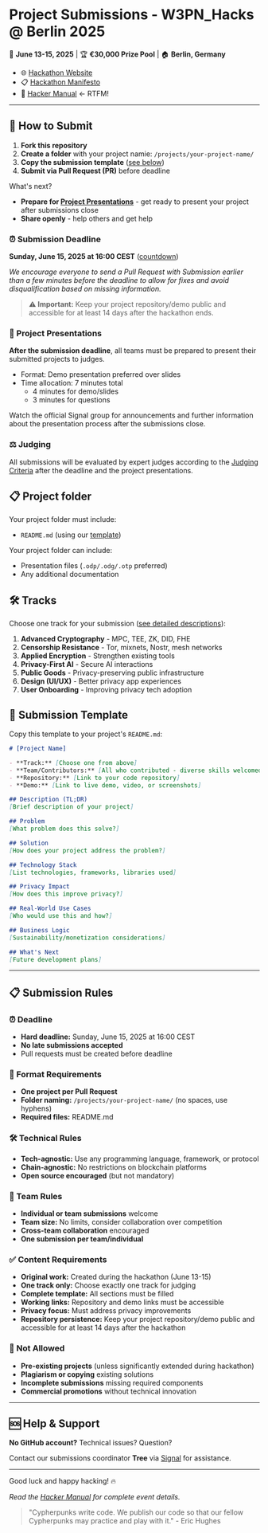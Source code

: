 # Project Submissions - W3PN_Hacks @ Berlin 2025

📅 **June 13-15, 2025** | 🏆 **€30,000 Prize Pool** | 🏠 **Berlin, Germany**

- 🌐 [Hackathon Website](https://hackathon.web3privacy.info/)
- 📋 [Hackathon Manifesto](https://hackathon.web3privacy.info/info)
- 📖 [Hacker Manual](https://hackathon.web3privacy.info/manual) ← RTFM!

---

## 🚀 How to Submit

1. **Fork this repository**
2. **Create a folder** with your project namie: `/projects/your-project-name/`
3. **Copy the submission template** ([see below](#-submission-template))
4. **Submit via Pull Request (PR)** before deadline

What's next?
- **Prepare for [Project Presentations](#-project-presentations)** - get ready to present your project after submissions close
- **Share openly** - help others and get help

### ⏰ Submission Deadline
**Sunday, June 15, 2025 at 16:00 CEST** ([countdown](https://time.is/countdown/16:00_15_June_2025))

*We encourage everyone to send a Pull Request with Submission earlier than a few minutes before the deadline to allow for fixes and avoid disqualification based on missing information.*

> **⚠️ Important:** Keep your project repository/demo public and accessible for at least 14 days after the hackathon ends.

### 🎤 Project Presentations
**After the submission deadline**, all teams must be prepared to present their submitted projects to judges.

- Format: Demo presentation preferred over slides
- Time allocation: 7 minutes total
  -	4 minutes for demo/slides
  -	3 minutes for questions
 
Watch the official Signal group for announcements and further information about the presentation process after the submissions close.

### ⚖️ Judging
All submissions will be evaluated by expert judges according to the [Judging Criteria](https://github.com/web3privacy/hackathon-2025-berlin/blob/main/README.md#%EF%B8%8F-judging-criteria) after the deadline and the project presentations.

## 📋 Project folder

Your project folder must include:
- `README.md` (using our [template](#-submission-template))

Your project folder can include:
- Presentation files (`.odp/.odg/.otp` preferred)
- Any additional documentation

## 🛠️ Tracks

Choose one track for your submission ([see detailed descriptions](https://github.com/web3privacy/hackathon-2025-berlin/blob/main/README.md#%EF%B8%8F-hackathon-tracks)):

1. **Advanced Cryptography** - MPC, TEE, ZK, DID, FHE
2. **Censorship Resistance** - Tor, mixnets, Nostr, mesh networks
3. **Applied Encryption** - Strengthen existing tools
4. **Privacy-First AI** - Secure AI interactions
5. **Public Goods** - Privacy-preserving public infrastructure
6. **Design (UI/UX)** - Better privacy app experiences
7. **User Onboarding** - Improving privacy tech adoption

## 📝 Submission Template

Copy this template to your project's `README.md`:

```markdown
# [Project Name]

- **Track:** [Choose one from above]
- **Team/Contributors:** [All who contributed - diverse skills welcomed]
- **Repository:** [Link to your code repository]
- **Demo:** [Link to live demo, video, or screenshots]

## Description (TL;DR)
[Brief description of your project]

## Problem
[What problem does this solve?]

## Solution
[How does your project address the problem?]

## Technology Stack
[List technologies, frameworks, libraries used]

## Privacy Impact
[How does this improve privacy?]

## Real-World Use Cases
[Who would use this and how?]

## Business Logic
[Sustainability/monetization considerations]

## What's Next
[Future development plans]
```

---

## 📋 Submission Rules

### ⏰ Deadline
- **Hard deadline:** Sunday, June 15, 2025 at 16:00 CEST
- **No late submissions accepted**
- Pull requests must be created before deadline

### 📁 Format Requirements
- **One project per Pull Request**
- **Folder naming:** `/projects/your-project-name/` (no spaces, use hyphens)
- **Required files:** README.md

### 🛠️ Technical Rules
- **Tech-agnostic:** Use any programming language, framework, or protocol
- **Chain-agnostic:** No restrictions on blockchain platforms
-	**Open source encouraged** (but not mandatory)

### 👥 Team Rules
- **Individual or team submissions** welcome
- **Team size:** No limits, consider collaboration over competition
- **Cross-team collaboration** encouraged
- **One submission per team/individual**

### ✅ Content Requirements
- **Original work:** Created during the hackathon (June 13-15)
- **One track only:** Choose exactly one track for judging
- **Complete template:** All sections must be filled
- **Working links:** Repository and demo links must be accessible
- **Privacy focus:** Must address privacy improvements
- **Repository persistence:** Keep your project repository/demo public and accessible for at least 14 days after the hackathon

### 🚫 Not Allowed
- **Pre-existing projects** (unless significantly extended during hackathon)
- **Plagiarism or copying** existing solutions
- **Incomplete submissions** missing required components
- **Commercial promotions** without technical innovation

---

## 🆘 Help & Support

**No GitHub account?** Technical issues? Question?

Contact our submissions coordinator **Tree** via [Signal](https://signal.me/#eu/08P5JDn8VtVDLDpFl0ihILAxoYu0fNa7kEVimHlvbZTRiNQflwtNM5FbhCDG0BKJ) for assistance.

---

Good luck and happy hacking! 🔥

*Read the [Hacker Manual](https://github.com/web3privacy/hackathon-2025-berlin/blob/main/README.md) for complete event details.*

> "Cypherpunks write code. We publish our code so that our fellow Cypherpunks may practice and play with it." - Eric Hughes
